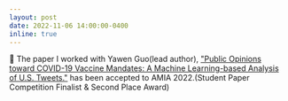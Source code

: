 ```yaml
---
layout: post
date: 2022-11-06 14:00:00-0400
inline: true
---
```


:tada: The paper I worked with Yawen Guo(lead author), ["Public Opinions toward COVID-19 Vaccine Mandates: A Machine Learning-based Analysis of U.S. Tweets."](https://pubmed.ncbi.nlm.nih.gov/37128441/) has been accepted to AMIA 2022.(Student Paper Competition Finalist & Second Place Award)

